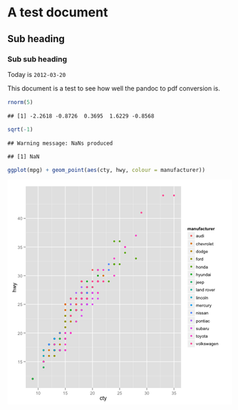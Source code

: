 


# A test document
## Sub heading
### Sub sub heading
Today is `2012-03-20`


This document is a test to see how well the pandoc to pdf conversion is.



```r
rnorm(5)
```



```
## [1] -2.2618 -0.8726  0.3695  1.6229 -0.8568
```



```r
sqrt(-1)
```



```
## Warning message: NaNs produced
```



```
## [1] NaN
```



  


```r
ggplot(mpg) + geom_point(aes(cty, hwy, colour = manufacturer))
```

![plot of chunk plot-one](plot-one.png) 

